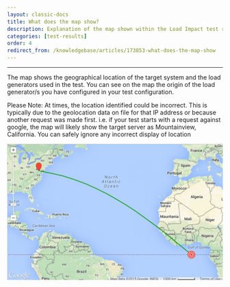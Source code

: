 ```yaml
---
layout: classic-docs
title: What does the map show?
description: Explanation of the map shown within the Load Impact test result dataset
categories: [test-results]
order: 4
redirect_from: /knowledgebase/articles/173853-what-does-the-map-show
---
```


***


The map shows the geographical location of the target system and the load generators used in the test. You can see on the map the origin of the load generator/s you have configured in your test configuration.

Please Note:  At times, the location identified could be incorrect. This is typically due to the geolocation data on file for that IP address or because another request was made first.  i.e. if your test starts with a request against google, the map will likely show the target server as Mountainview, California. You can safely ignore any incorrect display of location

<!-- need to adjust this path.  The actual is: http://localhost:4000/docs/3.0/jekyll/assets/img/legacy/test-result/test-result-map.jpg the 3.0 prefix is causing it to point in the wrong direction-->

![Load Impact Test Result Map](jekyll/assets/img/legacy/test-result/test-result-map.jpg)
